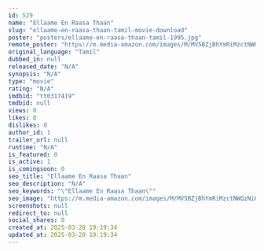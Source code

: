 ```yaml
---
id: 529
name: "Ellaame En Raasa Thaan"
slug: "ellaame-en-raasa-thaan-tamil-movie-download"
poster: "posters/ellaame-en-raasa-thaan-tamil-1995.jpg"
remote_poster: "https://m.media-amazon.com/images/M/MV5BZjBhYmRiMzctNWQzNi00ZjRiLThhOWMtMTA3ODVjYjEyZmY0XkEyXkFqcGdeQXVyODEzOTQwNTY@._V1_SX300.jpg"
original_language: "Tamil"
dubbed_in: null
released_date: "N/A"
synopsis: "N/A"
type: "movie"
rating: "N/A"
imdbid: "tt0317419"
tmdbid: null
views: 0
likes: 0
dislikes: 0
author_id: 1
trailer_url: null
runtime: "N/A"
is_featured: 0
is_active: 1
is_comingsoon: 0
seo_title: "Ellaame En Raasa Thaan"
seo_description: "N/A"
seo_keywords: "\"Ellaame En Raasa Thaan\""
seo_image: "https://m.media-amazon.com/images/M/MV5BZjBhYmRiMzctNWQzNi00ZjRiLThhOWMtMTA3ODVjYjEyZmY0XkEyXkFqcGdeQXVyODEzOTQwNTY@._V1_SX300.jpg"
screenshots: null
redirect_to: null
social_shares: 0
created_at: 2025-03-20 19:19:34
updated_at: 2025-03-20 19:19:34
---
```


